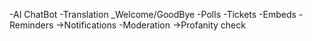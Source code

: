 -AI ChatBot
-Translation
_Welcome/GoodBye
-Polls
-Tickets
-Embeds
-Reminders
->Notifications
-Moderation
  ->Profanity check

